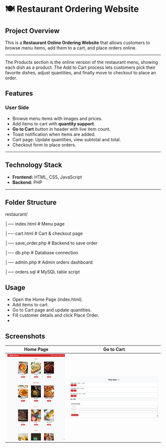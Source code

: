 # 🍽️ Restaurant Ordering Website

## Project Overview
This is a **Restaurant Online Ordering Website** that allows customers to browse menu items, add them to a cart, and place orders online. 

---
The Products section is the online version of the restaurant menu, showing each dish as a product.
The Add to Cart process lets customers pick their favorite dishes, adjust quantities, and finally move to checkout to place an order.


## Features

### User Side
- Browse menu items with images and prices.
- Add items to cart with **quantity support**.
- **Go to Cart** button in header with live item count.
- Toast notification when items are added.
- Cart page: Update quantities, view subtotal and total.
- Checkout form to place orders.



---

## Technology Stack
- **Frontend:** HTML, CSS, JavaScript
- **Backend:** PHP
  

---

## Folder Structure
restaurant/

│── index.html # Menu page

│── cart.html # Cart & checkout page

│── save_order.php # Backend to save order

│── db.php # Database connection

│── admin.php # Admin orders dashboard

│── orders.sql # MySQL table script

## Usage

- Open the Home Page (index.html).
- Add items to cart.
- Go to Cart page and update quantities.
- Fill customer details and click Place Order.
- 
## Screenshots
| Home Page        |  Go to Cart        |
| ---------------------------------- | ------------------------------------ |
|![Home_Page](https://github.com/janaki-217/Restaurant/blob/main/Home%20Page%201.png)|![Go_to_Cart](https://github.com/janaki-217/Restaurant/blob/main/Go%20to%20Cart.png)|


